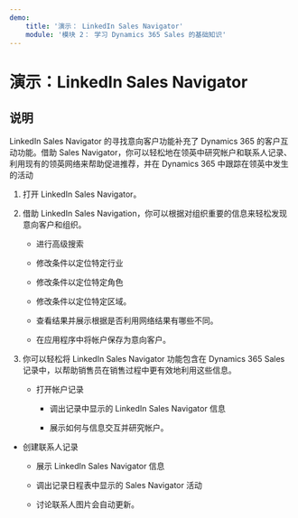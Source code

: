 ```yaml
---
demo:
    title: '演示： LinkedIn Sales Navigator'
    module: '模块 2： 学习 Dynamics 365 Sales 的基础知识'
---
```


# 演示：LinkedIn Sales Navigator

## 说明

LinkedIn Sales Navigator 的寻找意向客户功能补充了 Dynamics 365 的客户互动功能。借助 Sales Navigator，你可以轻松地在领英中研究帐户和联系人记录、利用现有的领英网络来帮助促进推荐，并在 Dynamics 365 中跟踪在领英中发生的活动 

1. 打开 LinkedIn Sales Navigator。 

2. 借助 LinkedIn Sales Navigation，你可以根据对组织重要的信息来轻松发现意向客户和组织。 

	- 进行高级搜索

	- 修改条件以定位特定行业

	- 修改条件以定位特定角色

	- 修改条件以定位特定区域。 

	- 查看结果并展示根据是否利用网络结果有哪些不同。 

	- 在应用程序中将帐户保存为意向客户。 

3. 你可以轻松将 LinkedIn Sales Navigator 功能包含在 Dynamics 365 Sales 记录中，以帮助销售员在销售过程中更有效地利用这些信息。 

	- 打开帐户记录

		- 调出记录中显示的 LinkedIn Sales Navigator 信息

		- 展示如何与信息交互并研究帐户。 

- 创建联系人记录

	- 展示 LinkedIn Sales Navigator 信息

	- 调出记录日程表中显示的 Sales Navigator 活动

	- 讨论联系人图片会自动更新。 
